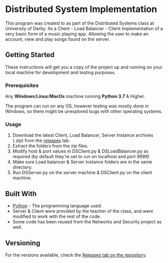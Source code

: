 

# Distributed System Implementation

This program was created to as part of the Distributed Systems class at University of Derby.
Its a Client - Load Balancer - Client implementation of a very basic form of a music playing app. Allowing the user to make an account, view and play songs found on the server.

## Getting Started

These instructions will get you a copy of the project up and running on your local machine for development and testing purposes.


### Prerequisites

Any **Windows**/**Linux**/**MacOs** machine running **Python 3.7** & Higher.

The program can run on any OS, however testing was mostly done in Windows, so there might be unexplored bugs with other operating systems.


### Usage

1. Download the latest Client, Load Balancer, Server Instance archives (.zip) from the [releases](https://github.com/MrThanasiz/NWS_AS/releases) tab.
2. Extract the folders from the zip files.
3. Modify host & port values in DSClient.py & DSLoadBalancer.py as required (by default they're set to run on localhost and port 9999)
4. Make sure Load balancer & Server Instance folders are in the same directory.
5. Run DSServer.py on the server machine & DSClient.py on the client machine.


## Built With

* [Python](https://en.wikipedia.org/wiki/Python_(programming_language)) - The programming language used.
* Server & Client were provided by the teacher of the class, and were modified to work with the rest of the code.
* Some code has been reused from the Networks and Security project as well.


## Versioning

For the versions available, check the [Releases tab on the repository](https://github.com/MrThanasiz/NWS_AS/releases). 

